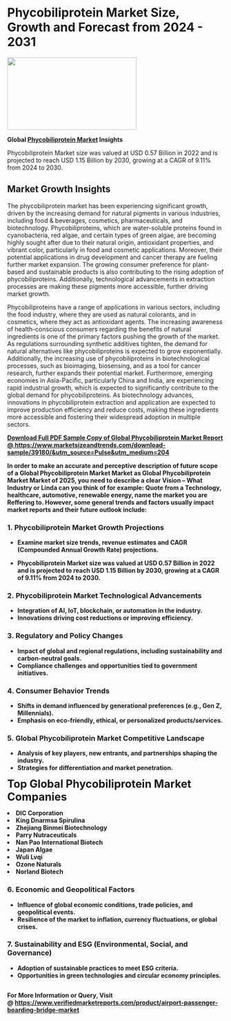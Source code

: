 <H1>Phycobiliprotein Market Size, Growth and Forecast from 2024 - 2031</H1><img class="aligncenter size-medium wp-image-584254" src="https://thirdeyenews.in/wp-content/uploads/2024/09/Global-Market-Research-300x168.jpeg" alt="" width="300" height="168" /><p><strong>Global&nbsp;<a href="https://www.marketsizeandtrends.com/download-sample/39180/&amp;utm_source=Pulse&amp;utm_medium=204">Phycobiliprotein Market</a> Insights</strong></p><p>Phycobiliprotein Market size was valued at USD 0.57 Billion in 2022 and is projected to reach USD 1.15 Billion by 2030, growing at a CAGR of 9.11% from 2024 to 2030.</p><p><h2>Market Growth Insights</h2> <p>The phycobiliprotein market has been experiencing significant growth, driven by the increasing demand for natural pigments in various industries, including food & beverages, cosmetics, pharmaceuticals, and biotechnology. Phycobiliproteins, which are water-soluble proteins found in cyanobacteria, red algae, and certain types of green algae, are becoming highly sought after due to their natural origin, antioxidant properties, and vibrant color, particularly in food and cosmetic applications. Moreover, their potential applications in drug development and cancer therapy are fueling further market expansion. The growing consumer preference for plant-based and sustainable products is also contributing to the rising adoption of phycobiliproteins. Additionally, technological advancements in extraction processes are making these pigments more accessible, further driving market growth.</p> <p><strong><a href="#"></a></strong></p> <p>Phycobiliproteins have a range of applications in various sectors, including the food industry, where they are used as natural colorants, and in cosmetics, where they act as antioxidant agents. The increasing awareness of health-conscious consumers regarding the benefits of natural ingredients is one of the primary factors pushing the growth of the market. As regulations surrounding synthetic additives tighten, the demand for natural alternatives like phycobiliproteins is expected to grow exponentially. Additionally, the increasing use of phycobiliproteins in biotechnological processes, such as bioimaging, biosensing, and as a tool for cancer research, further expands their potential market. Furthermore, emerging economies in Asia-Pacific, particularly China and India, are experiencing rapid industrial growth, which is expected to significantly contribute to the global demand for phycobiliproteins. As biotechnology advances, innovations in phycobiliprotein extraction and application are expected to improve production efficiency and reduce costs, making these ingredients more accessible and fostering their widespread adoption in multiple sectors.</p> <p><strong><a href="#"></p><p><span class=""><strong>Download Full PDF Sample Copy of Global Phycobiliprotein Market Report</strong> @ <a href="https://www.marketsizeandtrends.com/download-sample/39180/&amp;utm_source=Pulse&amp;utm_medium=204" target="_blank">https://www.marketsizeandtrends.com/download-sample/39180/&amp;utm_source=Pulse&amp;utm_medium=204</a></span></p><p>In order to make an accurate and perceptive description of future scope of a Global&nbsp;Phycobiliprotein Market Market as Global&nbsp;Phycobiliprotein Market Market of 2025, you need to describe a clear Vision &ndash; What Industry or Linda can you think of for example: Quote from a Technology, healthcare, automotive, renewable energy, name the market you are Reffering to. However, some general trends and factors usually impact market reports and their future outlook include:</p><h3>1.&nbsp;<strong>Phycobiliprotein Market Growth Projections</strong></h3><ul><li>Examine market size trends, revenue estimates and CAGR (Compounded Annual Growth Rate) projections.</li><li><p>Phycobiliprotein Market size was valued at USD 0.57 Billion in 2022 and is projected to reach USD 1.15 Billion by 2030, growing at a CAGR of 9.11% from 2024 to 2030.</p></li></ul><h3>2.&nbsp;<strong>Phycobiliprotein Market Technological Advancements</strong></h3><ul><li>Integration of AI, IoT, blockchain, or automation in the industry.</li><li>Innovations driving cost reductions or improving efficiency.</li></ul><h3>3.&nbsp;<strong>Regulatory and Policy Changes</strong></h3><ul><li>Impact of global and regional regulations, including sustainability and carbon-neutral goals.</li><li>Compliance challenges and opportunities tied to government initiatives.</li></ul><h3>4.&nbsp;<strong>Consumer Behavior Trends</strong></h3><ul><li>Shifts in demand influenced by generational preferences (e.g., Gen Z, Millennials).</li><li>Emphasis on eco-friendly, ethical, or personalized products/services.</li></ul><h3>5.&nbsp;<strong>Global Phycobiliprotein Market Competitive Landscape</strong></h3><ul><li>Analysis of key players, new entrants, and partnerships shaping the industry.</li><li>Strategies for differentiation and market penetration.</li></ul><p data-pm-slice="1 1 []"><span style="color: inherit; font-family: inherit; font-size: 25px;">Top Global Phycobiliprotein Market Companies</span></p><div class="" data-test-id=""><p><li>DIC Corporation</li><li> King Dnarmsa Spirulina</li><li> Zhejiang Binmei Biotechnology</li><li> Parry Nutraceuticals</li><li> Nan Pao International Biotech</li><li> Japan Algae</li><li> Wuli Lvqi</li><li> Ozone Naturals</li><li> Norland Biotech</li></p></div><h3>6.&nbsp;<strong>Economic and Geopolitical Factors</strong></h3><ul><li>Influence of global economic conditions, trade policies, and geopolitical events.</li><li>Resilience of the market to inflation, currency fluctuations, or global crises.</li></ul><h3>7.&nbsp;<strong>Sustainability and ESG (Environmental, Social, and Governance)</strong></h3><ul><li>Adoption of sustainable practices to meet ESG criteria.</li><li>Opportunities in green technologies and circular economy principles.</li></ul><h2><strong style="font-size: 14px;">For More Information or Query, Visit @&nbsp;</strong><a style="background-color: #ffffff; font-size: 14px;" href="https://www.marketsizeandtrends.com/report/phycobiliprotein-market/" target="_blank">https://www.verifiedmarketreports.com/product/airport-passenger-boarding-bridge-market</a></h2>

